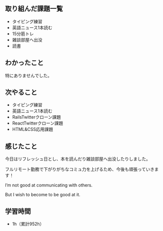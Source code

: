 ## 取り組んだ課題一覧
- タイピング練習
- 英語ニュース1本読む
- 15分筋トレ
- 雑談部屋へ出没
- 読書
## わかったこと
特にありませんでした。
## 次やること
- タイピング練習
- 英語ニュース1本読む
- RailsTwitterクローン課題
- ReactTwitterクローン課題
- HTML&CSS応用課題
## 感じたこと
今日はリフレッシュ日とし、本を読んだり雑談部屋へ出没したりしました。

フルリモート勤務で下がりがちなコミュ力を上げるため、今後も頑張っていきます！

I’m not good at communicating with others.

But I wish to become to be good at it.

## 学習時間
- 1h（累計952h）
